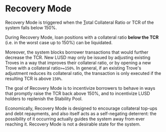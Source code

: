 # Recovery Mode

Recovery Mode is triggered when the [T](https://docs.liquity.org/faq/recovery-mode#what-is-the-total-collateralization-ratio)otal Collateral Ratio or TCR of the system falls below 150%. 

During Recovery Mode, loan positions with a collateral ratio **below the TCR** \(i.e. in the worst case up to 150%\) can be liquidated. 

Moreover, the system blocks borrower transactions that would further decrease the TCR. New LUSD may only be issued by adjusting existing Troves in a way that improves their collateral ratio, or by opening a new Trove with a collateral ratio`>=150%`. In general, if an existing Trove's adjustment reduces its collateral ratio, the transaction is only executed if the resulting TCR is above `150%`. 

The goal of Recovery Mode is to incentivize borrowers to behave in ways that promptly raise the TCR back above 150%, and to incentivize LUSD holders to replenish the Stability Pool.

Economically, Recovery Mode is designed to encourage collateral top-ups and debt repayments, and also itself acts as a self-negating deterrent: the possibility of it occurring actually guides the system away from ever reaching it. Recovery Mode is not a desirable state for the system. 

